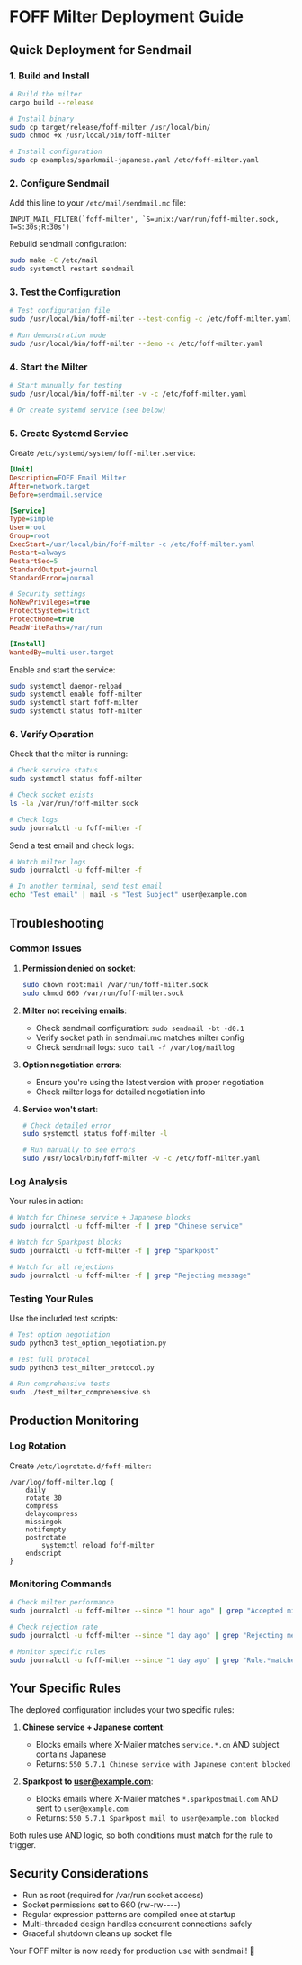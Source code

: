 # FOFF Milter Deployment Guide

## Quick Deployment for Sendmail

### 1. Build and Install

```bash
# Build the milter
cargo build --release

# Install binary
sudo cp target/release/foff-milter /usr/local/bin/
sudo chmod +x /usr/local/bin/foff-milter

# Install configuration
sudo cp examples/sparkmail-japanese.yaml /etc/foff-milter.yaml
```

### 2. Configure Sendmail

Add this line to your `/etc/mail/sendmail.mc` file:

```
INPUT_MAIL_FILTER(`foff-milter', `S=unix:/var/run/foff-milter.sock, T=S:30s;R:30s')
```

Rebuild sendmail configuration:

```bash
sudo make -C /etc/mail
sudo systemctl restart sendmail
```

### 3. Test the Configuration

```bash
# Test configuration file
sudo /usr/local/bin/foff-milter --test-config -c /etc/foff-milter.yaml

# Run demonstration mode
sudo /usr/local/bin/foff-milter --demo -c /etc/foff-milter.yaml
```

### 4. Start the Milter

```bash
# Start manually for testing
sudo /usr/local/bin/foff-milter -v -c /etc/foff-milter.yaml

# Or create systemd service (see below)
```

### 5. Create Systemd Service

Create `/etc/systemd/system/foff-milter.service`:

```ini
[Unit]
Description=FOFF Email Milter
After=network.target
Before=sendmail.service

[Service]
Type=simple
User=root
Group=root
ExecStart=/usr/local/bin/foff-milter -c /etc/foff-milter.yaml
Restart=always
RestartSec=5
StandardOutput=journal
StandardError=journal

# Security settings
NoNewPrivileges=true
ProtectSystem=strict
ProtectHome=true
ReadWritePaths=/var/run

[Install]
WantedBy=multi-user.target
```

Enable and start the service:

```bash
sudo systemctl daemon-reload
sudo systemctl enable foff-milter
sudo systemctl start foff-milter
sudo systemctl status foff-milter
```

### 6. Verify Operation

Check that the milter is running:

```bash
# Check service status
sudo systemctl status foff-milter

# Check socket exists
ls -la /var/run/foff-milter.sock

# Check logs
sudo journalctl -u foff-milter -f
```

Send a test email and check logs:

```bash
# Watch milter logs
sudo journalctl -u foff-milter -f

# In another terminal, send test email
echo "Test email" | mail -s "Test Subject" user@example.com
```

## Troubleshooting

### Common Issues

1. **Permission denied on socket**:
   ```bash
   sudo chown root:mail /var/run/foff-milter.sock
   sudo chmod 660 /var/run/foff-milter.sock
   ```

2. **Milter not receiving emails**:
   - Check sendmail configuration: `sudo sendmail -bt -d0.1`
   - Verify socket path in sendmail.mc matches milter config
   - Check sendmail logs: `sudo tail -f /var/log/maillog`

3. **Option negotiation errors**:
   - Ensure you're using the latest version with proper negotiation
   - Check milter logs for detailed negotiation info

4. **Service won't start**:
   ```bash
   # Check detailed error
   sudo systemctl status foff-milter -l
   
   # Run manually to see errors
   sudo /usr/local/bin/foff-milter -v -c /etc/foff-milter.yaml
   ```

### Log Analysis

Your rules in action:

```bash
# Watch for Chinese service + Japanese blocks
sudo journalctl -u foff-milter -f | grep "Chinese service"

# Watch for Sparkpost blocks  
sudo journalctl -u foff-milter -f | grep "Sparkpost"

# Watch for all rejections
sudo journalctl -u foff-milter -f | grep "Rejecting message"
```

### Testing Your Rules

Use the included test scripts:

```bash
# Test option negotiation
sudo python3 test_option_negotiation.py

# Test full protocol
sudo python3 test_milter_protocol.py

# Run comprehensive tests
sudo ./test_milter_comprehensive.sh
```

## Production Monitoring

### Log Rotation

Create `/etc/logrotate.d/foff-milter`:

```
/var/log/foff-milter.log {
    daily
    rotate 30
    compress
    delaycompress
    missingok
    notifempty
    postrotate
        systemctl reload foff-milter
    endscript
}
```

### Monitoring Commands

```bash
# Check milter performance
sudo journalctl -u foff-milter --since "1 hour ago" | grep "Accepted milter connection" | wc -l

# Check rejection rate
sudo journalctl -u foff-milter --since "1 day ago" | grep "Rejecting message" | wc -l

# Monitor specific rules
sudo journalctl -u foff-milter --since "1 day ago" | grep "Rule.*matched"
```

## Your Specific Rules

The deployed configuration includes your two specific rules:

1. **Chinese service + Japanese content**: 
   - Blocks emails where X-Mailer matches `service.*.cn` AND subject contains Japanese
   - Returns: `550 5.7.1 Chinese service with Japanese content blocked`

2. **Sparkpost to user@example.com**:
   - Blocks emails where X-Mailer matches `*.sparkpostmail.com` AND sent to `user@example.com`
   - Returns: `550 5.7.1 Sparkpost mail to user@example.com blocked`

Both rules use AND logic, so both conditions must match for the rule to trigger.

## Security Considerations

- Run as root (required for /var/run socket access)
- Socket permissions set to 660 (rw-rw----)
- Regular expression patterns are compiled once at startup
- Multi-threaded design handles concurrent connections safely
- Graceful shutdown cleans up socket file

Your FOFF milter is now ready for production use with sendmail! 🚀
